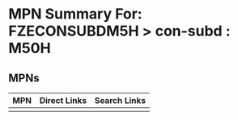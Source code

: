 



# MPN Summary For: FZECONSUBDM5H > con-subd : M50H

## MPNs
  

|MPN|Direct Links|Search Links|
| :--- | :--- | :--- |
||||
